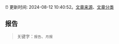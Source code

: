 :alarm_clock: 更新时间: 2024-08-12 10:40:52。[文章来源](/README.md)、[文章分类](/TAGS.md)

## 报告


> 关键字：`报告`、`月报`



